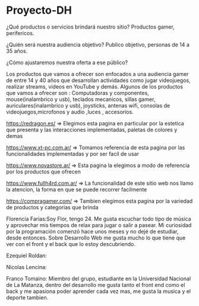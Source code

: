 # Proyecto-DH

¿Qué productos o servicios brindará nuestro sitio? 
  Productos gamer, perifericos.


¿Quién será nuestra audiencia
objetivo? 
  Publico objetivo, personas de 14 a 35 años.


¿Cómo ajustaremos nuestra oferta a ese público?


Los productos que vamos a ofrecer son enfocados a una audiencia gamer de entre 14 y 40 años que desarrollan actividades como jugar videojuegos, realizar streams, videos en YouTube y demás. Algunos de los productos que vamos a ofrecer son : 
  Computadoras y componentes, mouse(inalambrico y usb), teclados mecanicos, sillas gamer, auriculares(inalambrico y usb), joysticks, antenas wifi, consolas de videojuegos,microfonos y audio ,luces , accesorios.


https://redragon.es/ => Elegimos esta pagina en particular por la estetica que presenta y las interacciones implementadas, paletas de colores y demas

https://www.xt-pc.com.ar/ => Tomamos referencia de esta pagina por las funcionalidades implementadas y por ser facil de usar

https://www.novastore.ar/ => Esta pagina la elegimos a modo de referencia por los productos que ofrecen

https://www.fullh4rd.com.ar/ => La funcionalidad de este sitio web nos llamo la atencion, la forma en que se puede recorrer facilmente

https://compragamer.com/ => Tambien elegimos esta pagina por la variedad de productos y categorias que brinda


Florencia Farias:Soy Flor, tengo 24. Me gusta escuchar todo tipo de música y aprovechar mis tiempos de relax para jugar o salir a pasear. Mi curiosidad por la programación comenzó hace unos meses y no dejé de estudiar, desde entonces. Sobre Desarrollo Web me gusta mucho lo que tiene que ver con el front y el back que lo estoy descubriendo.



Ezequiel Roldan:


Nicolas Lencina:


Franco Tomaino: Miembro del grupo, estudiante en la Universidad Nacional de La Matanza, dentro del desarrollo me gusta tanto el front end como el back y me apasiona poder aprender cada vez mas, me gusta la musica y el deporte tambien.  
